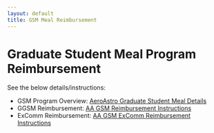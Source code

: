 ```yaml
---
layout: default
title: GSM Meal Reimbursement
---
```


# Graduate Student Meal Program Reimbursement

See the below details/instructions:
* GSM Program Overview: [AeroAstro Graduate Student Meal Details](https://docs.google.com/document/d/1OysEf3jjRDrceyTbMZzaa-VYEpx1ki2NoRGZ0kuDNJU/edit)
* GGSM Reimbursement: [AA GSM Reimbursement Instructions](https://docs.google.com/document/d/1kqINySy9pX4buxEr-sBASCgW4IA1fhp0FA4_lqgYh1M/edit)
* ExComm Reimbursement: [AA GSM ExComm Reimbursement Instructions](https://docs.google.com/document/d/1bqmp8sL6Kq7CyDBM4gCsyAaZG7IO_QJYLLb3gJtp3vc/edit)
